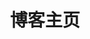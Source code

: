 ---
home: true
layout: Blog
icon: house
title: 博客主页
bgImage: https://bing.img.run/rand_uhd.php
heroImage: https://theme-hope-assets.vuejs.press/logo.svg
heroText: 欢迎
heroFullScreen: true
tagline: Technology Changes the World
projects:
  - icon: folder-open
    name: Syn.Clitex的博客
    desc: 项目详细描述
    link: https://github.com/Chronabys/docsitex

  - icon: link
    name: bilibili
    desc: 链接详细描述
    link: https://exampl.com

  - icon: https://theme-hope-assets.vuejs.press/logo.svg
    name: 自定义项目
    desc: 自定义详细介绍
    link: https://你的自定义链接

footer: MIT Licensed | Copyright © 2025-present Syn.Clitex
---
